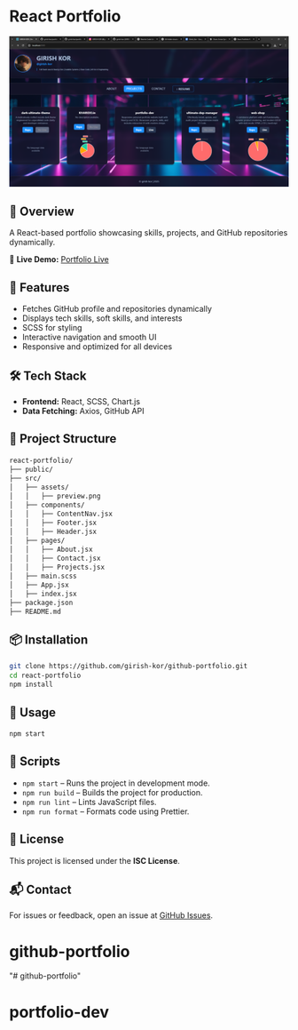 # React Portfolio

![React Portfolio](src/assets/preview.png)

## 📌 Overview

A React-based portfolio showcasing skills, projects, and GitHub repositories dynamically.

🔗 **Live Demo:** [Portfolio Live](https://portfolio-dev-1fp4.onrender.com/)

## 🚀 Features

- Fetches GitHub profile and repositories dynamically
- Displays tech skills, soft skills, and interests
- SCSS for styling
- Interactive navigation and smooth UI
- Responsive and optimized for all devices

## 🛠 Tech Stack

- **Frontend:** React, SCSS, Chart.js
- **Data Fetching:** Axios, GitHub API

## 📂 Project Structure

```
react-portfolio/
├── public/
├── src/
│   ├── assets/
│   │   ├── preview.png
│   ├── components/
│   │   ├── ContentNav.jsx
│   │   ├── Footer.jsx
│   │   ├── Header.jsx
│   ├── pages/
│   │   ├── About.jsx
│   │   ├── Contact.jsx
│   │   ├── Projects.jsx
│   ├── main.scss
│   ├── App.jsx
│   ├── index.jsx
├── package.json
├── README.md
```

## 📦 Installation

```sh
git clone https://github.com/girish-kor/github-portfolio.git
cd react-portfolio
npm install
```

## 🚀 Usage

```sh
npm start
```

## 🔧 Scripts

- `npm start` – Runs the project in development mode.
- `npm run build` – Builds the project for production.
- `npm run lint` – Lints JavaScript files.
- `npm run format` – Formats code using Prettier.

## 📜 License

This project is licensed under the **ISC License**.

## 📬 Contact

For issues or feedback, open an issue at [GitHub Issues](https://github.com/giris-hkor/portfolio-dev/issues).
# github-portfolio
"# github-portfolio" 
# portfolio-dev
